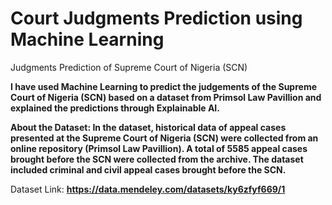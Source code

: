 # Court Judgments Prediction using Machine Learning
Judgments Prediction of Supreme Court of Nigeria (SCN)

**I have used Machine Learning to predict the judgements of the Supreme Court of Nigeria (SCN) based on a dataset from Primsol Law Pavillion and explained the predictions through Explainable AI.**

**About the Dataset:
In the dataset, historical data of appeal cases presented at the Supreme Court of Nigeria (SCN) were collected from an online repository (Primsol Law Pavillion). A total of 5585 appeal cases brought before the SCN were collected from the archive. The dataset included criminal and civil appeal cases brought before the SCN.**

Dataset Link: **https://data.mendeley.com/datasets/ky6zfyf669/1**
